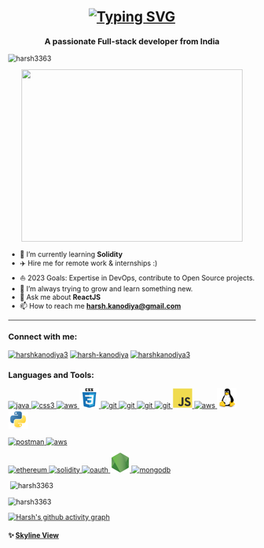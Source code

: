 <h1 align="center">
   <a align="center" href="https://git.io/typing-svg"><img src="https://readme-typing-svg.demolab.com?font=Fira+Code&size=30&pause=1000&width=435&lines=Hi%2C+There!+%F0%9F%91%8B;Harsh+here+btw...;Nice+to+meet+you" alt="Typing SVG" /></a>
    
  </a>
</h1>
<h3 align="center">A passionate Full-stack developer from India</h3>

<p align="left"> <img src="https://komarev.com/ghpvc/?username=harsh3363&label=Profile%20views&color=0e75b6&style=flat" alt="harsh3363" /> </p>
<p align="center"> <img src="https://media.giphy.com/media/qgQUggAC3Pfv687qPC/giphy.gif" width="450" height="350"/> </p>

- 🌱 I’m currently learning **Solidity**
- ✈️ Hire me for remote work & internships :)
- ⛵ 2023 Goals: Expertise in DevOps, contribute to Open Source projects.
- 🔭 I’m always trying to grow and learn something new.
- 💬 Ask me about **ReactJS**
- 📫 How to reach me **harsh.kanodiya@gmail.com**
---
<h3 align="left">Connect with me:</h3>
<p align="left">
<a href="https://twitter.com/harshkanodiya3" target="blank"><img align="center" src="https://raw.githubusercontent.com/rahuldkjain/github-profile-readme-generator/master/src/images/icons/Social/twitter.svg" alt="harshkanodiya3" height="30" width="40" /></a>
<a href="https://linkedin.com/in/harsh-kanodiya" target="blank"><img align="center" src="https://raw.githubusercontent.com/rahuldkjain/github-profile-readme-generator/master/src/images/icons/Social/linked-in-alt.svg" alt="harsh-kanodiya" height="30" width="40" /></a>
<a href="https://www.mightbeharsh.site/" target="blank"><img align="center" src="https://img.icons8.com/clouds/344/domain.png" alt="harshkanodiya3" height="50" width="50" /></a>
</p>

<h3 align="left">Languages and Tools:</h3>
<p align="left"> 
   
   <a href="https://www.java.com/en/m" target="_blank"> <img src="https://seeklogo.com/images/J/java-logo-AC1B3887F3-seeklogo.com.png" alt="java" width="40" height="40"/> </a>
    <a href="https://www.w3schools.com/html/" target="_blank"> <img src="https://upload.wikimedia.org/wikipedia/commons/thumb/6/61/HTML5_logo_and_wordmark.svg/640px-HTML5_logo_and_wordmark.svg.png" alt="css3" width="40" height="40"/> </a> 
     <a href="https://react.dev/"> <img src="https://www.bairesdev.com/wp-content/uploads/2022/06/Picture6-1.svg" alt="aws" width="60" height="40"/> </a>
   <a href="https://www.w3schools.com/css/" target="_blank"> <img src="https://raw.githubusercontent.com/devicons/devicon/master/icons/css3/css3-original-wordmark.svg" alt="css3" width="40" height="40"/> </a> 
   <a href="https://git-scm.com/" target="_blank"> <img src="https://www.vectorlogo.zone/logos/git-scm/git-scm-icon.svg" alt="git" width="40" height="40"/> </a> 
   <a href="https://www.docker.com/" target="_blank"> <img src="https://images.crunchbase.com/image/upload/c_lpad,f_auto,q_auto:eco,dpr_1/ywjqppks5ffcnbfjuttq" alt="git" width="40" height="40"/> </a> 
   <a href="https://www.mysql.com/" target="_blank"> <img src="https://d1.awsstatic.com/asset-repository/products/amazon-rds/1024px-MySQL.ff87215b43fd7292af172e2a5d9b844217262571.png" alt="git" width="40" height="40"/> </a> 
   <a href="https://kubernetes.io/" target="_blank"> <img src="https://www.datamation.com/wp-content/uploads/2021/01/3-31510_svg-kubernetes-logo-hd-png-download-696x664.png" alt="git" width="40" height="40"/> </a> 
   <a href="https://developer.mozilla.org/en-US/docs/Web/JavaScript" target="_blank"> <img src="https://raw.githubusercontent.com/devicons/devicon/master/icons/javascript/javascript-original.svg" alt="javascript" width="40" height="40"/> </a> 
   <a href="https://aws.amazon.com" target="_blank"> <img src="https://static-00.iconduck.com/assets.00/aws-icon-1024x1024-runl182z.png" alt="aws" width="40" height="40"/> </a> 
   <a href="https://www.linux.org/" target="_blank"> <img src="https://raw.githubusercontent.com/devicons/devicon/master/icons/linux/linux-original.svg" alt="linux" width="40" height="40"/> </a>
   <a href="https://www.python.org" target="_blank"> <img src="https://raw.githubusercontent.com/devicons/devicon/master/icons/python/python-original.svg" alt="python" width="40" height="40"/> </a> 
  
<!---
new tools details added
-->
<a href="https://www.postman.com/"> <img src="https://mms.businesswire.com/media/20210806005076/en/761650/23/postman-logo-vert-2018.jpg" alt="postman" width="60" height="40"/> </a>
<a href="https://aws.amazon.com/"> <img src="https://encrypted-tbn0.gstatic.com/images?q=tbn:ANd9GcQZzsiJ_yjuPBxwZJhnDgR_tqJqLTtMAx26EHFUb-BFtONB1D9vr5_XkpRsajCdo-h19hA&usqp=CAU" alt="aws" width="60" height="40"/> </a>
  
<a href="https://ethereum.org/en/"> <img src="https://avatars.githubusercontent.com/u/6250754?s=200&v=4" alt="ethereum" width="60" height="40"/> </a>
<a href="https://docs.soliditylang.org/en/v0.8.11//" target="_blank"> <img src="https://docs.soliditylang.org/en/v0.8.11/_static/logo.svg" alt="solidity" width="40" height="40"/> </a>
<a href="https://oauth.net/" target="_blank"> <img src="https://oauth.net/images/oauth-logo-square.png" alt="oauth" width="40" height="40"/> </a>
<a href="https://nodejs.org/en/" target="_blank"> <img src="https://raw.githubusercontent.com/github/explore/80688e429a7d4ef2fca1e82350fe8e3517d3494d/topics/nodejs/nodejs.png" alt="nodejs" width="40" height="40"/> </a>
<a href="https://www.mongodb.com" target="_blank"> <img src="https://i.pcmag.com/imagery/reviews/02Q6yxveinggAu3PomearaV-7.fit_scale.size_760x427.v1569481734.jpg" alt="mongodb" width="40" height="40"/> </a>  
  
</p>



<p>&nbsp;<img align="center" src="https://github-readme-stats.vercel.app/api?username=harsh3363&show_icons=true&locale=en" alt="harsh3363" /></p>

<p><img align="center" src="https://github-readme-streak-stats.herokuapp.com/?user=harsh3363&" alt="harsh3363" /></p>

<!-- snake eating my contribution graph --- 
![snake gif](https://github.com/harsh3363/harsh3363/blob/output/github-contribution-grid-snake.gif) -->


[![Harsh's github activity graph](https://activity-graph.herokuapp.com/graph?username=Harsh3363&theme=react-dark)](https://github.com/Harsh3363/github-readme-activity-graph)

#### ✨ [Skyline View](https://skyline.github.com/harsh3363/2021)
